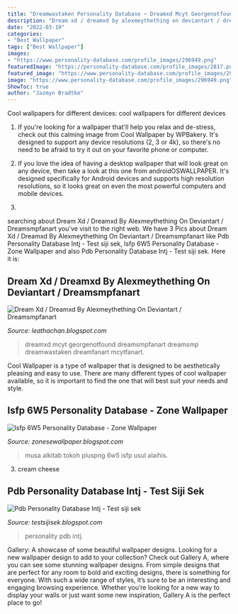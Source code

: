 ```yaml
---
title: "Dreamwastaken Personality Database ~ Dreamxd Mcyt Georgenotfound Dreamsmpfanart Dreamsmp Dreamwastaken Dreamfanart Mcytfanart"
description: "Dream xd / dreamxd by alexmeythething on deviantart / dreamsmpfanart"
date: "2022-03-19"
categories:
- "Best Wallpaper"
tags: ["Best Wallpaper"]
images:
- "https://www.personality-database.com/profile_images/296949.png"
featuredImage: "https://personality-database.com/profile_images/2817.png?id=26309"
featured_image: "https://www.personality-database.com/profile_images/296949.png"
image: "https://www.personality-database.com/profile_images/296949.png"
ShowToc: true
author: "Jazmyn Bradtke"
---
```



Cool wallpapers for different devices:
cool wallpapers for different devices 

1. If you're looking for a wallpaper that'll help you relax and de-stress, check out this calming image from Cool Wallpaper by WPBakery. It's designed to support any device resolutions (2, 3 or 4k), so there's no need to be afraid to try it out on your favorite phone or computer.

2. If you love the idea of having a desktop wallpaper that will look great on any device, then take a look at this one from androidOSWALLPAPER. It's designed specifically for Android devices and supports high resolution resolutions, so it looks great on even the most powerful computers and mobile devices.

3.

	

		
searching about Dream Xd / Dreamxd By Alexmeythething On Deviantart / Dreamsmpfanart you've visit to the right web. We have 3 Pics about Dream Xd / Dreamxd By Alexmeythething On Deviantart / Dreamsmpfanart like Pdb Personality Database Intj - Test siji sek, Isfp 6W5 Personality Database - Zone Wallpaper and also Pdb Personality Database Intj - Test siji sek. Here it is:
		
    
## Dream Xd / Dreamxd By Alexmeythething On Deviantart / Dreamsmpfanart

<img loading=lazy src="https://www.personality-database.com/profile_images/296949.png" onerror="this.onerror=null;this.src='https://tse3.mm.bing.net/th?id=OIP.1Pz_sFoRvplJifHVaIMlRQAAAA&amp;pid=15.1';" alt="Dream Xd / Dreamxd By Alexmeythething On Deviantart / Dreamsmpfanart">

_Source: leathachan.blogspot.com_

>dreamxd mcyt georgenotfound dreamsmpfanart dreamsmp dreamwastaken dreamfanart mcytfanart. 

	

Cool Wallpaper is a type of wallpaper that is designed to be aesthetically pleasing and easy to use. There are many different types of cool wallpaper available, so it is important to find the one that will best suit your needs and style.

    
## Isfp 6W5 Personality Database - Zone Wallpaper

<img loading=lazy src="https://www.personality-database.com/profile_images/289409.png" onerror="this.onerror=null;this.src='https://tse2.mm.bing.net/th?id=OIP._nPfnpY1ifcAJ8tNwDNvoQAAAA&amp;pid=15.1';" alt="Isfp 6W5 Personality Database - Zone Wallpaper">

_Source: zonesewallpaper.blogspot.com_

>musa alkitab tokoh pluspng 6w5 isfp usul alaihis. 

	

3. cream cheese 

    
## Pdb Personality Database Intj - Test Siji Sek

<img loading=lazy src="https://personality-database.com/profile_images/2817.png?id=26309" onerror="this.onerror=null;this.src='https://tse1.mm.bing.net/th?id=OIP.0Z9ToeEk-fO0h_LFfFyiiQAAAA&amp;pid=15.1';" alt="Pdb Personality Database Intj - Test siji sek">

_Source: testsijisek.blogspot.com_

>personality pdb intj. 

	

Gallery: A showcase of some beautiful wallpaper designs.
Looking for a new wallpaper design to add to your collection? Check out Gallery A, where you can see some stunning wallpaper designs. From simple designs that are perfect for any room to bold and exciting designs, there is something for everyone. With such a wide range of styles, it’s sure to be an interesting and engaging browsing experience. Whether you’re looking for a new way to display your walls or just want some new inspiration, Gallery A is the perfect place to go!





	
	
